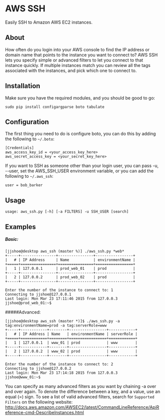 # AWS SSH
Easily SSH to Amazon AWS EC2 instances. 

## About

How often do you login into your AWS console to find the IP address or domain name that points to the instance you want to connect to? AWS SSH lets you specify simple or advanced filters to let you connect to that instance quickly. If multiple instances match you can review all the tags associated with the instances, and pick which one to connect to.

## Installation

Make sure you have the required modules, and you should be good to go:

```
sudo pip install configargparse boto tabulate
```

## Configuration
The first thing you need to do is configure boto, you can do this by adding the following to ```~/.boto```:

```
[Credentials]
aws_access_key_id = <your_access_key_here>
aws_secret_access_key = <your_secret_key_here>
```

If you want to SSH as someone other than your login user, you can pass -u, --user, set the AWS_SSH_USER environment variable, or you can add the following to ```~/.aws_ssh```:
```
user = bob_barker
```

## Usage
```
usage: aws_ssh.py [-h] [-a FILTERS] -u SSH_USER [search]
```

## Examples

##### Basic:

```
[jjshoe@desktop aws_ssh (master %)] ./aws_ssh.py *web*
+-----+----------------+----------------+-----------------+
|   # | IP Address     | Name           | environmentName |
+=====+================+================+=================+
|   1 | 127.0.0.1      | prod_web_01    | prod            |
+-----+----------------+----------------+-----------------+
|   2 | 127.0.0.2      | prod_web_02    | prod            | 
+-----+----------------+----------------+-----------------+

Enter the number of the instance to connect to: 1
Connecting to jjshoe@127.0.0.1
Last login: Mon Mar 23 17:11:46 2015 from 127.0.0.3
jjshoe@prod_web_01:~$
```

#####Advanced:

```
[jjshoe@desktop aws_ssh (master *)]$ ./aws_ssh.py -a tag:environmentName=prod -a tag:serverRole=www
+-----+------------+--------+-----------------+------------+
|   # | IP Address | Name   | environmentName | serverRole |
+=====+============+========+=================+============+
|   1 | 127.0.0.1  | www_01 | prod            | www        |
+-----+------------+--------+-----------------+------------+
|   2 | 127.0.0.2  | www_02 | prod            | www        |
+-----+------------+--------+-----------------+------------+

Enter the number of the instance to connect to: 2
Connecting to jjshoe@127.0.0.2
Last login: Mon Mar 23 17:14:18 2015 from 127.0.0.3
jjshoe@www_01:~$
```

You can specify as many advanced filters as you want by chaining -a over and over again. To denote the difference between a key, and a value, use an equal (=) sign. To see a list of valid advanced filters, search for ```Supported Filters``` on the following website:
http://docs.aws.amazon.com/AWSEC2/latest/CommandLineReference/ApiReference-cmd-DescribeInstances.html
